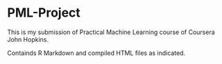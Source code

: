 # PML-Project

This is my submission of Practical Machine Learning course of Coursera John Hopkins.

Containds R Markdown and compiled HTML files as indicated.
